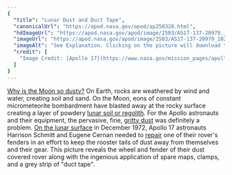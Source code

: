 ```yaml
---
{
  "title": "Lunar Dust and Duct Tape",
  "canonicalUrl": "https://apod.nasa.gov/apod/ap250328.html",
  "hdImageUrl": "https://apod.nasa.gov/apod/image/2503/AS17-137-20979.jpg",
  "imageUrl": "https://apod.nasa.gov/apod/image/2503/AS17-137-20979_1024.jpg",
  "imageAlt": "See Explanation. Clicking on the picture will download the highest resolution version available.",
  "credit": [
    "Image Credit: [Apollo 17](https://www.nasa.gov/mission_pages/apollo/apollo-17), [NASA](https://www.nasa.gov/)"
  ]
}
---
```


[Why is the Moon so dusty?](https://www.nasa.gov/humans-in-space/dust-an-out-of-this-world-problem/) On Earth, rocks are weathered by wind and water, creating soil and sand. On the Moon, eons of constant micrometeorite bombardment have blasted away at the rocky surface creating a layer of powdery [lunar soil or regolith](https://en.wikipedia.org/wiki/Lunar_soil). For the Apollo astronauts and their equipment, the pervasive, fine, [gritty dust](https://www.nasa.gov/missions/artemis/clps/electrodynamic-dust-shield-heading-to-moon-on-firefly-lander/) was definitely a problem. [On the lunar surface](https://www.nasa.gov/feature/50-years-ago-apollo-17-lands-at-taurus-littrow) in December 1972, Apollo 17 astronauts Harrison Schmitt and Eugene Cernan needed to [repair](https://www.nasa.gov/wp-content/uploads/static/history/alsj/a17/a17v.1185833.mpg) one of their rover's fenders in an effort to keep the rooster tails of dust away from themselves and their gear. This picture reveals the wheel and fender of their dust covered rover along with the ingenious application of spare maps, clamps, and a grey strip of "duct tape".
